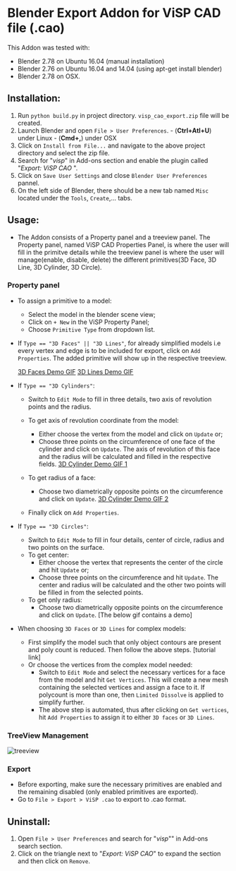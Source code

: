 # Blender Export Addon for ViSP CAD file (.cao)

This Addon was tested with:
- Blender 2.78 on Ubuntu 16.04 (manual installation)
- Blender 2.76 on Ubuntu 16.04 and 14.04 (using apt-get install blender)
- Blender 2.78 on OSX.

## Installation:

  1. Run `python build.py` in project directory. `visp_cao_export.zip` file will be created.
  2. Launch Blender and open `File > User Preferences`.
    - (**Ctrl+Atl+U**) under Linux
    - (**Cmd+,**) under OSX
  3. Click on `Install from File...` and navigate to the above project directory and select the zip file.
  4. Search for "*visp*" in Add-ons section and enable the plugin called "*Export: ViSP CAO* ".
  5. Click on `Save User Settings` and close `Blender User Preferences` pannel.
  6. On the left side of Blender, there should be a new tab named `Misc` located under the `Tools`, `Create`,... tabs.

## Usage:

- The Addon consists of a Property panel and a treeview panel. The Property panel, named ViSP CAD Properties Panel, is where
the user will fill in the primitve details while the treeview panel is where the user will manage(enable, disable, delete) the different primitives(3D Face, 3D Line, 3D Cylinder, 3D Circle).

### Property panel

* To assign a primitive to a model:
    * Select the model in the blender scene view;
    * Click on `+ New` in the ViSP Property Panel;
    * Choose `Primitive Type` from dropdown list.

* If `Type == "3D Faces" || "3D Lines"`, for already simplified models i.e every vertex and edge is to be included for export, click on `Add Properties`. The added primitive will show up in the respective treeview.


    [3D Faces Demo GIF](https://user-images.githubusercontent.com/11690674/27374715-7f85c152-5675-11e7-94d4-0a4591192a3b.gif)
    [3D Lines Demo GIF](https://user-images.githubusercontent.com/11690674/27374720-81d4e410-5675-11e7-883e-762bfc0f2f36.gif)

* If `Type == "3D Cylinders"`:
    * Switch to `Edit Mode` to fill in three details, two axis of revolution points and the radius.
    * To get axis of revolution coordinate from the model:
        * Either choose the vertex from the model and click on `Update` or;
        * Choose three points on the circumference of one face of the cylinder and click on `Update`. The axis of revolution of this face and the radius will be calculated and filled in the respective fields.
        [3D Cylinder Demo GIF 1](https://user-images.githubusercontent.com/11690674/27380499-0d018996-5688-11e7-96f7-60947528495d.gif)
    * To get radius of a face:
        * Choose two diametrically opposite points on the circumference and click on `Update`.
        [3D Cylinder Demo GIF 2](https://user-images.githubusercontent.com/11690674/27380505-0f02a996-5688-11e7-9996-e8101ec771b3.gif)

    * Finally click on `Add Properties`.

* If `Type == "3D Circles"`:
    * Switch to `Edit Mode` to fill in four details, center of circle, radius and two points on the surface.
    * To get center:
        * Either choose the vertex that represents the center of the circle and hit `Update` or;
        * Choose three points on the circumference and hit `Update`. The center and radius will be calculated and the other two points will be filled in from the selected points.
    * To get only radius:
        * Choose two diametrically opposite points on the circumference and click on `Update`.
  [The below gif contains a demo]

* When choosing `3D Faces` or `3D Lines` for complex models:
  * First simplify the model such that only object contours are present and poly count is reduced. Then follow the above steps. [tutorial link]
  * Or choose the vertices from the complex model needed:
    * Switch to `Edit Mode` and select the necessary vertices for a face from the model and hit `Get Vertices`.
      This will create a new mesh containing the selected vertices and assign a face to it. If polycount is more than one, then `Limited Dissolve` is applied to simplify further.
    * The above step is automated, thus after clicking on `Get vertices`, hit `Add Properties` to assign it to either `3D faces` or `3D Lines`.

### TreeView Management

![treeview](https://user-images.githubusercontent.com/11690674/27358411-2ed79f88-561f-11e7-8011-f0406b564477.png)


### Export

* Before exporting, make sure the necessary primitives are enabled and the remaining disabled (only enabled primitives are exported).
* Go to `File > Export > ViSP .cao` to export to .cao format.

## Uninstall:

  1. Open `File > User Preferences` and search for "*visp*"" in Add-ons search section. 
  2. Click on the triangle next to "*Export: ViSP CAO*" to expand the section and then click on `Remove`.